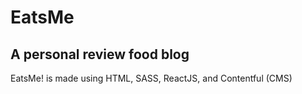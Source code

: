 # EatsMe
## A personal review food blog

EatsMe! is made using HTML, SASS, ReactJS, and Contentful (CMS)
